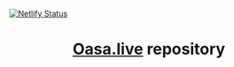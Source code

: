 [![Netlify Status](https://api.netlify.com/api/v1/badges/265f2635-d4b4-4a42-a5a2-8d9dbd6b9458/deploy-status)](https://app.netlify.com/sites/oasa-live/deploys)


<h1 align="center">

  [Oasa.live](https://oasa.live/) repository
</h1>

